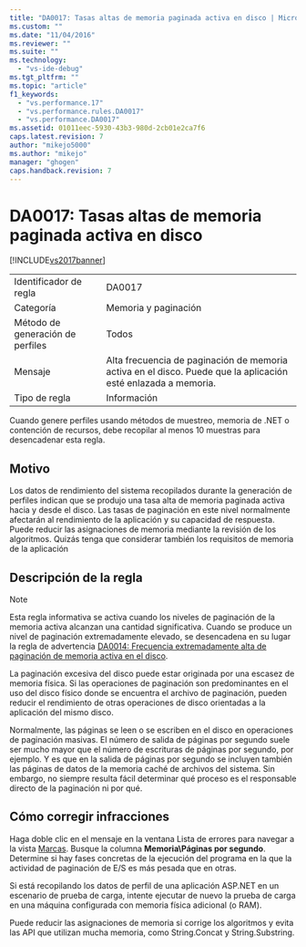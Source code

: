 ```yaml
---
title: "DA0017: Tasas altas de memoria paginada activa en disco | Microsoft Docs"
ms.custom: ""
ms.date: "11/04/2016"
ms.reviewer: ""
ms.suite: ""
ms.technology: 
  - "vs-ide-debug"
ms.tgt_pltfrm: ""
ms.topic: "article"
f1_keywords: 
  - "vs.performance.17"
  - "vs.performance.rules.DA0017"
  - "vs.performance.DA0017"
ms.assetid: 01011eec-5930-43b3-980d-2cb01e2ca7f6
caps.latest.revision: 7
author: "mikejo5000"
ms.author: "mikejo"
manager: "ghogen"
caps.handback.revision: 7
---
```

# DA0017: Tasas altas de memoria paginada activa en disco
[!INCLUDE[vs2017banner](../code-quality/includes/vs2017banner.md)]

|||  
|-|-|  
|Identificador de regla|DA0017|  
|Categoría|Memoria y paginación|  
|Método de generación de perfiles|Todos|  
|Mensaje|Alta frecuencia de paginación de memoria activa en el disco.  Puede que la aplicación esté enlazada a memoria.|  
|Tipo de regla|Información|  
  
 Cuando genere perfiles usando métodos de muestreo, memoria de .NET o contención de recursos, debe recopilar al menos 10 muestras para desencadenar esta regla.  
  
## Motivo  
 Los datos de rendimiento del sistema recopilados durante la generación de perfiles indican que se produjo una tasa alta de memoria paginada activa hacia y desde el disco.  Las tasas de paginación en este nivel normalmente afectarán al rendimiento de la aplicación y su capacidad de respuesta.  Puede reducir las asignaciones de memoria mediante la revisión de los algoritmos.  Quizás tenga que considerar también los requisitos de memoria de la aplicación  
  
## Descripción de la regla  
  
> [!NOTE]
>  Esta regla informativa se activa cuando los niveles de paginación de la memoria activa alcanzan una cantidad significativa.  Cuando se produce un nivel de paginación extremadamente elevado, se desencadena en su lugar la regla de advertencia [DA0014: Frecuencia extremadamente alta de paginación de memoria activa en el disco](../Topic/DA0014:%20Extremely%20high%20rates%20of%20paging%20active%20memory%20to%20disk.md).  
  
 La paginación excesiva del disco puede estar originada por una escasez de memoria física.  Si las operaciones de paginación son predominantes en el uso del disco físico donde se encuentra el archivo de paginación, pueden reducir el rendimiento de otras operaciones de disco orientadas a la aplicación del mismo disco.  
  
 Normalmente, las páginas se leen o se escriben en el disco en operaciones de paginación masivas.  El número de salida de páginas por segundo suele ser mucho mayor que el número de escrituras de páginas por segundo, por ejemplo.  Y es que en la salida de páginas por segundo se incluyen también las páginas de datos de la memoria caché de archivos del sistema.  Sin embargo, no siempre resulta fácil determinar qué proceso es el responsable directo de la paginación ni por qué.  
  
## Cómo corregir infracciones  
 Haga doble clic en el mensaje en la ventana Lista de errores para navegar a la vista [Marcas](../profiling/marks-view.md).  Busque la columna **Memoria\\Páginas por segundo**.  Determine si hay fases concretas de la ejecución del programa en la que la actividad de paginación de E\/S es más pesada que en otras.  
  
 Si está recopilando los datos de perfil de una aplicación ASP.NET en un escenario de prueba de carga, intente ejecutar de nuevo la prueba de carga en una máquina configurada con memoria física adicional \(o RAM\).  
  
 Puede reducir las asignaciones de memoria si corrige los algoritmos y evita las API que utilizan mucha memoria, como String.Concat y String.Substring.